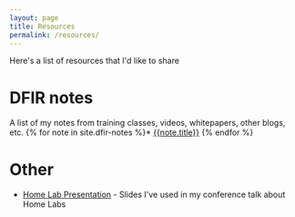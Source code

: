 ```yaml
---
layout: page
title: Resources
permalink: /resources/
---
```


Here's a list of resources that I'd like to share

# DFIR notes
A list of my notes from training classes, videos, whitepapers, other blogs, etc.
{% for note in site.dfir-notes %}* [{{note.title}}]({{note.url}})
{% endfor %}

# Other
* [Home Lab Presentation](https://docs.google.com/presentation/d/1NKSB0CqVIPa-RxK0DOfrdyoU3F016baJBhjrx49ZbO8/edit?usp=sharing) - Slides I've used in my conference talk about Home Labs
